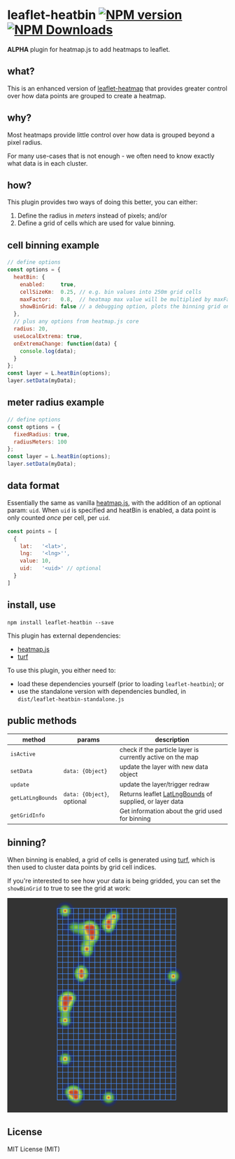 # leaflet-heatbin [![NPM version][npm-image]][npm-url] [![NPM Downloads][npm-downloads-image]][npm-url]

**ALPHA** plugin for heatmap.js to add heatmaps to leaflet.

## what?
This is an enhanced version of
[leaflet-heatmap](https://www.patrick-wied.at/static/heatmapjs/example-heatmap-leaflet.html) that provides greater
control over how data points are grouped to create a heatmap.

## why?
Most heatmaps provide little control over how data is grouped beyond a pixel radius.

For many use-cases that is not enough - we often need to know exactly what data is in each cluster.

## how?
This plugin provides two ways of doing this better, you can either:

1. Define the radius in *meters* instead of pixels; and/or
2. Define a grid of cells which are used for value binning.

## cell binning example
```javascript
// define options
const options = {
  heatBin: {
    enabled:     true,
    cellSizeKm:  0.25, // e.g. bin values into 250m grid cells
    maxFactor:   0.8,  // heatmap max value will be multiplied by maxFactor
    showBinGrid: false // a debugging option, plots the binning grid on the map*
  },
  // plus any options from heatmap.js core
  radius: 20,
  useLocalExtrema: true,
  onExtremaChange: function(data) {
    console.log(data);
  }
};
const layer = L.heatBin(options);
layer.setData(myData);
```

## meter radius example
```javascript
// define options
const options = {
  fixedRadius: true,
  radiusMeters: 100
};
const layer = L.heatBin(options);
layer.setData(myData);
```

## data format

Essentially the same as vanilla
[heatmap.js](https://github.com/pa7/heatmap.js), with the addition of an optional param: `uid`.
When `uid` is specified and heatBin is enabled, a data point is only counted *once* per cell, per `uid`.

```javascript
const points = [
  {
    lat:   '<lat>',
    lng:   '<lng>'',
    value: 10,
    uid:   '<uid>' // optional
  }
]
```

## install, use

`npm install leaflet-heatbin --save`

This plugin has external dependencies:
- [heatmap.js](https://github.com/pa7/heatmap.js)
- [turf](https://github.com/Turfjs/turf)

To use this plugin, you either need to:
 - load these dependencies yourself (prior to loading `leaflet-heatbin`); or
 - use the standalone version with dependencies bundled, in `dist/leaflet-heatbin-standalone.js`

## public methods

|method|params|description|
|---|---|---|
|`isActive`||check if the particle layer is currently active on the map|
|`setData`|`data: {Object}`|update the layer with new data object|
|`update`||update the layer/trigger redraw|
|`getLatLngBounds`|`data: {Object}`, optional|Returns leaflet [LatLngBounds](https://leafletjs.com/reference-1.3.2.html#latlngbounds) of supplied, or layer data|
|`getGridInfo`||Get information about the grid used for binning|

## binning?
When binning is enabled, a grid of cells is generated using
[turf](https://github.com/Turfjs/turf), which is then used to cluster data points by grid cell indices.

If you're interested to see how your data is being gridded, you can set the `showBinGrid`
to true to see the grid at work:

![Screenshot](/screenshots/grid.png?raw=true)

## License
MIT License (MIT)

[npm-image]: https://badge.fury.io/js/leaflet-heatbin.svg
[npm-url]: https://www.npmjs.com/package/leaflet-heatbin
[npm-downloads-image]: https://img.shields.io/npm/dt/leaflet-heatbin.svg